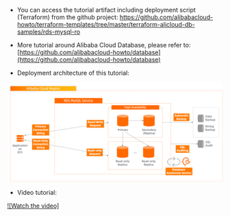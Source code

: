 - You can access the tutorial artifact including deployment script (Terraform) from the github project:
https://github.com/alibabacloud-howto/terraform-templates/tree/master/terraform-alicloud-db-samples/rds-mysql-ro

- More tutorial around Alibaba Cloud Database, please refer to:
[https://github.com/alibabacloud-howto/database](https://github.com/alibabacloud-howto/database)

- Deployment architecture of this tutorial:

![image.png](https://github.com/alibabacloud-howto/terraform-templates/raw/master/terraform-alicloud-db-samples/rds-mysql-ro/images/archi.png)

- Video tutorial:

[![Watch the video]](https://www.youtube.com/watch?v=BgDO3DvEo1g)
